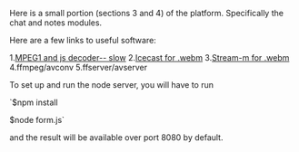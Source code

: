 Here is a small portion (sections 3 and 4) of the platform. Specifically the chat and notes modules.

Here are a few links to useful software:

1.[MPEG1 and js decoder-- slow](http://phoboslab.org/log/2013/05/mpeg1-video-decoder-in-javascript)
2.[Icecast for .webm](http://icecast.org/)
3.[Stream-m for .webm](https://code.google.com/p/stream-m/)
4.ffmpeg/avconv
5.ffserver/avserver

To set up and run the node server, you will have to run 

`$npm install

$node form.js` 

and the result will be available over port 8080 by default.